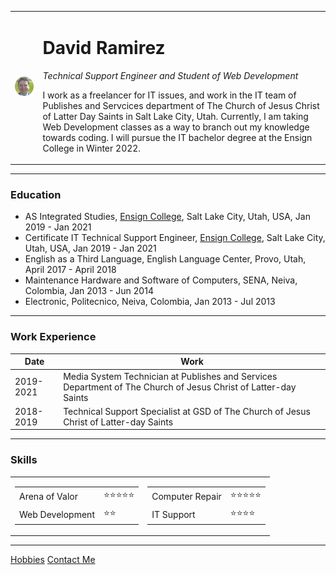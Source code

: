 <!DOCTYPE html>
<html lang="en" dir="ltr">

<head>
  <meta charset="utf-8">
  <title>David's Personal Site</title>
</head>

<body>
  <table cellspacing="20">
    <tr>
      <td><img src="images/david.png" alt="david ramirez profile picture"></td>
      <td>
        <h1>David Ramirez</h1>
        <p><em>Technical Support Engineer and Student of Web Development</em></p>
        <p>I work as a freelancer for IT issues, and work in the IT team of
          Publishes and Servcices department of The Church of Jesus Christ of Latter
          Day Saints in Salt Lake City, Utah. Currently, I am taking Web Development
          classes as a way to branch out my knowledge towards coding. I will pursue
          the IT bachelor degree at the Ensign College in Winter 2022.</p>
      </td>
    </tr>
  </table>

  <hr>
  <h3>Education</h3>
  <ul>
    <li>AS Integrated Studies,
      <a href="https://www.ensign.edu/">Ensign College</a>, Salt Lake City, Utah, USA, Jan 2019 - Jan 2021
    </li>
    <li>Certificate IT Technical Support Engineer,
      <a href="https://www.ensign.edu/">Ensign College</a>, Salt Lake City, Utah, USA, Jan 2019 - Jan 2021
    </li>
    <li>English​ as a Third Language,
      English Language Center, Provo, Utah, April 2017 - April 2018</li>
    <li>Maintenance Hardware and Software of Computers​,
      SENA, Neiva, Colombia, Jan 2013 - Jun 2014</li>
    <li>Electronic​, Politecnico,
      Neiva, Colombia, Jan 2013 - Jul 2013</li>
  </ul>
  <hr>
  <h3>Work Experience</h3>
  <table cellspacing="10">
    <thead>
      <tr>
        <th>Date</th>
        <th>Work</th>
      </tr>
    </thead>
    <tbody>
      <tr>
        <td>2019-2021</td>
        <td>Media System Technician at Publishes and Services Department of The Church of Jesus Christ of Latter-day Saints</td>
      </tr>
      <tr>
        <td>2018-2019</td>
        <td>Technical Support Specialist at GSD of The Church of Jesus Christ of Latter-day Saints</td>
      </tr>
    </tbody>
  </table>
  <hr>
  <h3>Skills</h3>
  <table>
    <tr>
      <td>
        <table cellspacing="10">
          <tr>
            <td>Arena of Valor</td>
            <td>⭐⭐⭐⭐⭐</td>
          </tr>
          <tr>
            <td>Web Development</td>
            <td>⭐⭐</td>
          </tr>
        </table>
      </td>
      <td>
        <table cellspacing="10">
          <tr>
            <td>Computer Repair</td>
            <td>⭐⭐⭐⭐⭐</td>
          </tr>
          <tr>
            <td>IT Support</td>
            <td>⭐⭐⭐⭐</td>
          </tr>
        </table>
      </td>
    </tr>
  </table>
  <hr>
  <a href="hobbies.html">Hobbies</a>
  <a href="contact-me.html">Contact Me</a>
</body>

</html>
